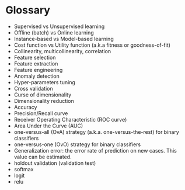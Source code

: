 # Glossary

- Supervised vs Unsupervised learning
- Offline (batch) vs Online learning
- Instance-based vs Model-based learning
- Cost function vs Utility function (a.k.a fitness or goodness-of-fit)
- Collinearity, multicollinearity, correlation
- Feature selection
- Feature extraction
- Feature engineering
- Anomaly detection
- Hyper-parameters tuning
- Cross validation
- Curse of dimensionality
- Dimensionality reduction
- Accuracy
- Precision/Recall curve
- Receiver Operating Characteristic (ROC curve)
- Area Under the Curve (AUC)
- one-versus-all (OvA) strategy (a.k.a. one-versus-the-rest) for binary classifiers
- one-versus-one (OvO) strategy for binary classifiers
- Generalization error: the error rate of prediction on new cases. This value can be estimated.
- holdout validation (validation test)
- softmax
- logit
- relu
